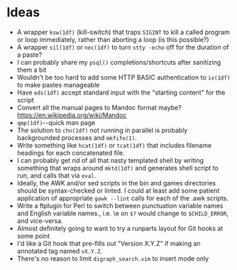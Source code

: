 Ideas
=====

* A wrapper `ksw(1df)` (kill-switch) that traps `SIGINT` to kill a called
  program or loop immediately, rather than aborting a loop (is this possible?)
* A wrapper `sil(1df)` or `nec(1df)` to turn `stty -echo` off for the duration
  of a paste?
* I can probably share my `psql()` completions/shortcuts after sanitizing them
  a bit
* Wouldn't be too hard to add some HTTP BASIC authentication to `ix(1df)` to
  make pastes manageable
* Have `eds(1df)` accept standard input with the "starting content" for the
  script
* Convert all the manual pages to Mandoc format maybe?
  <https://en.wikipedia.org/wiki/Mandoc>
* `qmp(1df)`--quick man page
* The solution to `chn(1df)` not running in parallel is probably backgrounded
  processes and `mkfifo(1)`.
* Write something like `hcat(1df)` or `tcat(1df)` that includes filename
  headings for each concatenated file.
* I can probably get rid of all that nasty templated shell by writing something
  that wraps around `mktd(1df)` and generates shell script to run, and calls
  that via `eval`.
* Ideally, the AWK and/or sed scripts in the bin and games directories should
  be syntax-checked or linted.  I could at least add some patient application
  of appropriate `gawk --lint` calls for each of the .awk scripts.
* Write a ftplugin for Perl to switch between punctuation variable names and
  English variable names., i.e. \e on `$?` would change to `$CHILD_ERROR`, and
  vice-versa.
* Almost definitely going to want to try a runparts layout for Git hooks at
  some point
* I'd like a Git hook that pre-fills out "Version X.Y.Z" if making an annotated
  tag named `vX.Y.Z`.
* There's no reason to limit `digraph_search.vim` to insert mode only
